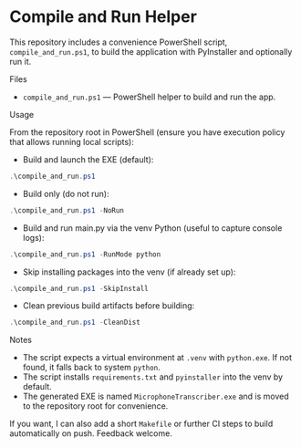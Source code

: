 # Compile and Run Helper

This repository includes a convenience PowerShell script, `compile_and_run.ps1`, to build the application with PyInstaller and optionally run it.

Files
- `compile_and_run.ps1` — PowerShell helper to build and run the app.

Usage

From the repository root in PowerShell (ensure you have execution policy that allows running local scripts):

- Build and launch the EXE (default):

```powershell
.\compile_and_run.ps1
```

- Build only (do not run):

```powershell
.\compile_and_run.ps1 -NoRun
```

- Build and run main.py via the venv Python (useful to capture console logs):

```powershell
.\compile_and_run.ps1 -RunMode python
```

- Skip installing packages into the venv (if already set up):

```powershell
.\compile_and_run.ps1 -SkipInstall
```

- Clean previous build artifacts before building:

```powershell
.\compile_and_run.ps1 -CleanDist
```

Notes
- The script expects a virtual environment at `.venv` with `python.exe`. If not found, it falls back to system `python`.
- The script installs `requirements.txt` and `pyinstaller` into the venv by default.
- The generated EXE is named `MicrophoneTranscriber.exe` and is moved to the repository root for convenience.

If you want, I can also add a short `Makefile` or further CI steps to build automatically on push. Feedback welcome.
